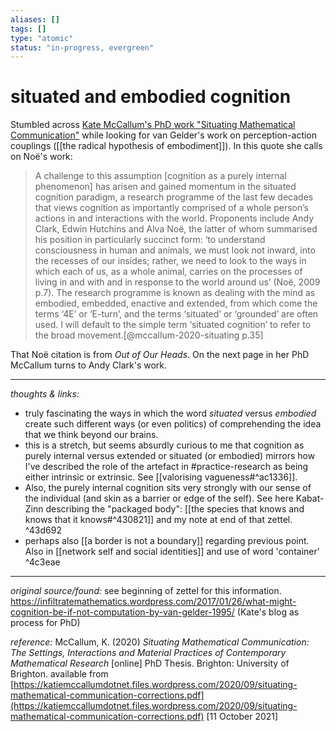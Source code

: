 ```yaml
---
aliases: []
tags: []
type: "atomic"
status: "in-progress, evergreen"
---
```


# situated and embodied cognition

Stumbled across [Kate McCallum's PhD work "Situating Mathematical Communication"](https://katiemccallumdotnet.files.wordpress.com/2020/09/situating-mathematical-communication-corrections.pdf) while looking for van Gelder's work on perception-action couplings ([[the radical hypothesis of embodiment]]). In this quote she calls on Noë's work:

> A challenge to this assumption [cognition as a purely internal phenomenon] has arisen and gained momentum in the situated cognition paradigm, a research programme of the last few decades that views cognition as importantly comprised of a whole person’s actions in and interactions with the world. Proponents include Andy Clark, Edwin Hutchins and Alva Noë, the latter of whom summarised his position in particularly succinct form: ‘to understand consciousness in human and animals, we must look not inward, into the recesses of our insides; rather, we need to look to the ways in which each of us, as a whole animal, carries on the processes of living in and with and in response to the world around us’ (Noë, 2009 p.7). The research programme is known as dealing with the mind as embodied, embedded, enactive and extended, from which come the terms ‘4E’ or ‘E-turn’, and the terms ‘situated’ or ‘grounded’ are often used. I will default to the simple term ‘situated cognition’ to refer to the broad movement.[@mccallum-2020-situating p.35]

That Noë citation is from _Out of Our Heads_. 
On the next page in her PhD McCallum turns to Andy Clark's work.


---

_thoughts & links:_

- truly fascinating the ways in which the word _situated_ versus _embodied_ create such different ways (or even politics) of comprehending the idea that we think beyond our brains. 
- this is a stretch, but seems absurdly curious to me that cognition as purely internal versus extended or situated (or embodied) mirrors how I've described the role of the artefact in #practice-research as being either intrinsic or extrinsic. See [[valorising vagueness#^ac1336]]. 
- Also, the purely internal cognition sits very strongly with our sense of the individual (and skin as a barrier or edge of the self). See here Kabat-Zinn describing the "packaged body": [[the species that knows and knows that it knows#^430821]] and my note at end of that zettel. ^43d692
- perhaps also [[a border is not a boundary]] regarding previous point. Also in [[network self and social identities]] and use of word 'container' ^4c3eae


---

_original source/found:_ see beginning of zettel for this information. <https://infiltratemathematics.wordpress.com/2017/01/26/what-might-cognition-be-if-not-computation-by-van-gelder-1995/> (Kate's blog as process for PhD)

_reference:_ McCallum, K. (2020) _Situating Mathematical Communication: The Settings, Interactions and Material Practices of Contemporary Mathematical Research_ [online] PhD Thesis. Brighton: University of Brighton. available from [https://katiemccallumdotnet.files.wordpress.com/2020/09/situating-mathematical-communication-corrections.pdf](https://katiemccallumdotnet.files.wordpress.com/2020/09/situating-mathematical-communication-corrections.pdf) [11 October 2021]

